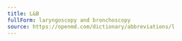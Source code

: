 ```yaml
---
title: L&B
fullForm: laryngoscopy and bronchoscopy
source: https://openmd.com/dictionary/abbreviations/l
---
```

